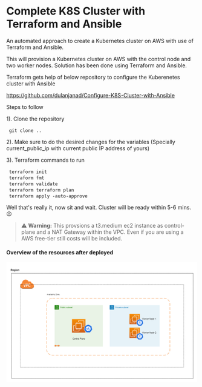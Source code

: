 # Complete K8S Cluster with Terraform and Ansible
 An automated approach to create a Kubernetes cluster on AWS with use of Terraform and Ansible.

This will provision a Kubernetes cluster on AWS with the control node and two worker nodes. Solution has been done using Terraform and Ansible.

Terraform gets help of below repository to configure the Kuberenetes cluster with Ansible
 
https://github.com/dulanjanad/Configure-K8S-Cluster-with-Ansible

Steps to follow

1). Clone the repository

     git clone ..
     
2). Make sure to do the desired changes for the variables (Specially current_public_ip with current public IP address of yours)

3). Terraform commands to run
   
     terraform init
     terraform fmt
     terraform validate
     terraform terraform plan
     terraform apply -auto-approve
     
 Well that's really it, now sit and wait. Cluster will be ready within 5-6 mins. :wink:
     
> :warning: **Warning:** This provsions a t3.medium ec2 instance as control-plane and a NAT Gateway within the VPC. Even if you are using a AWS free-tier still costs will be included.


#### Overview of the resources after deployed

![This is an image](Diagrams/Overview.png)
